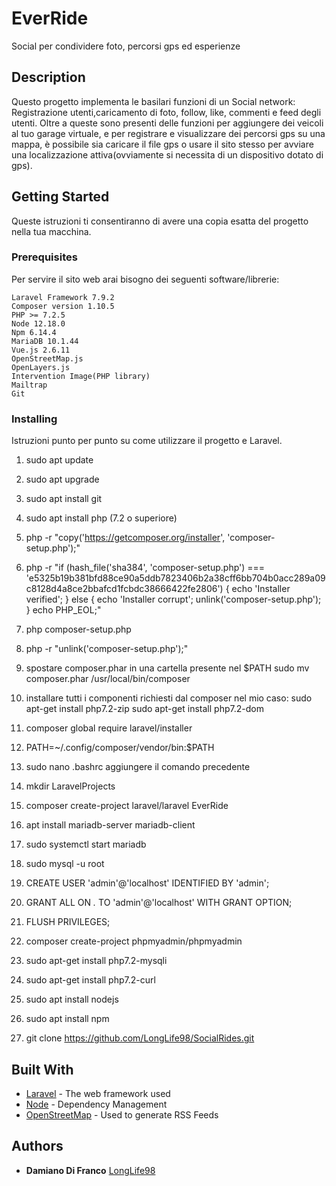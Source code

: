 # EverRide

Social per condividere foto, percorsi gps ed esperienze 

## Description

Questo progetto implementa le basilari funzioni di un Social network: Registrazione utenti,caricamento di foto, follow, like, commenti e feed degli utenti.
Oltre a queste sono presenti delle funzioni per aggiungere dei veicoli al tuo garage virtuale, e per registrare e visualizzare dei percorsi gps su una mappa,
è possibile sia caricare il file gps o usare il sito stesso per avviare una localizzazione attiva(ovviamente si necessita di un dispositivo dotato di gps).

## Getting Started

Queste istruzioni ti consentiranno di avere una copia esatta del progetto nella tua macchina.


### Prerequisites

Per servire il sito web arai bisogno dei seguenti software/librerie:

```
Laravel Framework 7.9.2
Composer version 1.10.5
PHP >= 7.2.5
Node 12.18.0
Npm 6.14.4
MariaDB 10.1.44
Vue.js 2.6.11 
OpenStreetMap.js
OpenLayers.js
Intervention Image(PHP library)
Mailtrap
Git

```

### Installing

Istruzioni punto per punto su come utilizzare il progetto e Laravel.

1) sudo apt update
2) sudo apt upgrade
3) sudo apt install git
4) sudo apt install php (7.2 o superiore)
5) php -r "copy('https://getcomposer.org/installer', 'composer-setup.php');"
6) php -r "if (hash_file('sha384', 'composer-setup.php') === 'e5325b19b381bfd88ce90a5ddb7823406b2a38cff6bb704b0acc289a09c8128d4a8ce2bbafcd1fcbdc38666422fe2806') { echo 'Installer verified'; } else { echo 'Installer corrupt'; unlink('composer-setup.php'); } echo PHP_EOL;"
7) php composer-setup.php
8) php -r "unlink('composer-setup.php');"
9) spostare composer.phar in una cartella presente nel $PATH
   sudo mv composer.phar /usr/local/bin/composer
10) installare tutti i componenti richiesti dal composer nel mio caso:
    sudo apt-get install php7.2-zip
    sudo apt-get install php7.2-dom
11) composer global require laravel/installer
12) PATH=~/.config/composer/vendor/bin:$PATH 
13) sudo nano .bashrc aggiungere il comando precedente
14) mkdir LaravelProjects
15) composer create-project laravel/laravel EverRide

1) apt install mariadb-server mariadb-client
2) sudo systemctl start mariadb
3)  sudo mysql -u root
4) CREATE USER 'admin'@'localhost' IDENTIFIED BY 'admin';
5) GRANT ALL ON *.* TO 'admin'@'localhost' WITH GRANT OPTION;
6) FLUSH PRIVILEGES;
7) composer create-project phpmyadmin/phpmyadmin
8) sudo apt-get install php7.2-mysqli
9) sudo apt-get install php7.2-curl

16) sudo apt install nodejs
17) sudo apt install npm
18) git clone https://github.com/LongLife98/SocialRides.git


## Built With

* [Laravel](https://laravel.com/) - The web framework used
* [Node](https://nodejs.org/it/) - Dependency Management
* [OpenStreetMap](https://rometools.github.io/rome/) - Used to generate RSS Feeds


## Authors

* **Damiano Di Franco**  [LongLife98](https://github.com/LongLife98)

